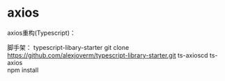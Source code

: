 # axios
axios重构(Typescript)：

脚手架： typescript-libary-starter
git clone https://github.com/alexjoverm/typescript-library-starter.git ts-axioscd ts-axios  
npm install

